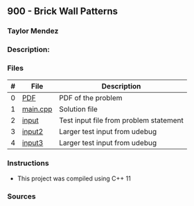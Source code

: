 ## 900 - Brick Wall Patterns
### Taylor Mendez 
### Description:

### Files

|   #   | File                       | Description                                                |
| :---: | -------------------------- | ---------------------------------------------------------- |
|   0   | [PDF](./p900.pdf)          | PDF of the problem                                         |
|   1   | [main.cpp](./main.cpp)     | Solution file                                              |
|   2   | [input](./input.txt)       | Test input file from problem statement                     |
|   3   | [input2](./input2.txt)     | Larger test input from udebug                              |
|   4   | [input3](./input3.txt)     | Larger test input from udebug                              |

### Instructions

- This project was compiled using C++ 11

### Sources